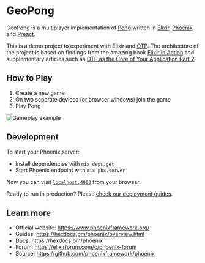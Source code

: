 # GeoPong

GeoPong is a multiplayer implementation of [Pong](https://en.wikipedia.org/wiki/Pong) written in [Elixir](https://elixir-lang.org/), [Phoenix](https://www.phoenixframework.org/) and [Preact](https://preactjs.com/).

This is a demo project to experiment with Elixir and [OTP](https://en.wikipedia.org/wiki/Open_Telecom_Platform#:~:text=OTP%20is%20a%20collection%20of,Erlang%2FOTP%20as%20open%20source). The architecture of the project is based on findings from the amazing book [Elixir in Action](https://www.manning.com/books/elixir-in-action) and supplementary articles such as [OTP as the Core of Your Application Part 2](https://akoutmos.com/post/actor-model-genserver-app-two/).

## How to Play

1. Create a new game
2. On two separate devices (or browser windows) join the game
3. Play Pong

![Gameplay example](./docs/assets/game.gif)

## Development

To start your Phoenix server:

- Install dependencies with `mix deps.get`
- Start Phoenix endpoint with `mix phx.server`

Now you can visit [`localhost:4000`](http://localhost:4000) from your browser.

Ready to run in production? Please [check our deployment guides](https://hexdocs.pm/phoenix/deployment.html).

## Learn more

- Official website: https://www.phoenixframework.org/
- Guides: https://hexdocs.pm/phoenix/overview.html
- Docs: https://hexdocs.pm/phoenix
- Forum: https://elixirforum.com/c/phoenix-forum
- Source: https://github.com/phoenixframework/phoenix
